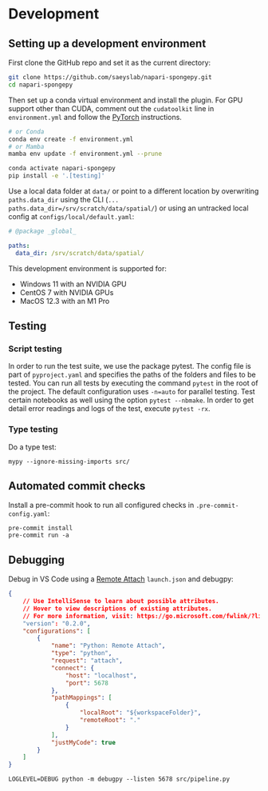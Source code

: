 # Development

## Setting up a development environment

First clone the GitHub repo and set it as the current directory:

```bash
git clone https://github.com/saeyslab/napari-spongepy.git
cd napari-spongepy
```

Then set up a conda virtual environment and install the plugin. For GPU support other than CUDA, comment out the `cudatoolkit` line in `environment.yml` and follow the [PyTorch](https://pytorch.org/get-started/locally/) instructions.

```bash
# or Conda
conda env create -f environment.yml
# or Mamba
mamba env update -f environment.yml --prune

conda activate napari-spongepy
pip install -e '.[testing]'
```

Use a local data folder at `data/` or point to a different location by overwriting `paths.data_dir` using the CLI (`... paths.data_dir=/srv/scratch/data/spatial/`) or using an untracked local config at `configs/local/default.yaml`:
```yaml
# @package _global_

paths:
  data_dir: /srv/scratch/data/spatial/
```

This development environment is supported for:
- Windows 11 with an NVIDIA GPU
- CentOS 7 with NVIDIA GPUs
- MacOS 12.3 with an M1 Pro

## Testing
### Script testing
In order to run the test suite, we use the package pytest. The config file is part of `pyproject.yaml` and specifies the paths of the folders and files to be tested.
You can run all tests by executing the command ```pytest``` in the root of the project.
The default configuration uses `-n=auto` for parallel testing.
Test certain notebooks as well using the option `pytest --nbmake`.
In order to get detail error readings and logs of the test, execute ```pytest -rx```.

### Type testing
Do a type test:
```
mypy --ignore-missing-imports src/
```

## Automated commit checks

Install a pre-commit hook to run all configured checks in `.pre-commit-config.yaml`:
```
pre-commit install
pre-commit run -a
```


## Debugging

Debug in VS Code using a [Remote Attach](https://code.visualstudio.com/docs/python/debugging#_debugging-by-attaching-over-a-network-connection) `launch.json` and debugpy:
```json
{
    // Use IntelliSense to learn about possible attributes.
    // Hover to view descriptions of existing attributes.
    // For more information, visit: https://go.microsoft.com/fwlink/?linkid=830387
    "version": "0.2.0",
    "configurations": [
        {
            "name": "Python: Remote Attach",
            "type": "python",
            "request": "attach",
            "connect": {
                "host": "localhost",
                "port": 5678
            },
            "pathMappings": [
                {
                    "localRoot": "${workspaceFolder}",
                    "remoteRoot": "."
                }
            ],
            "justMyCode": true
        }
    ]
}
```

```
LOGLEVEL=DEBUG python -m debugpy --listen 5678 src/pipeline.py
```
